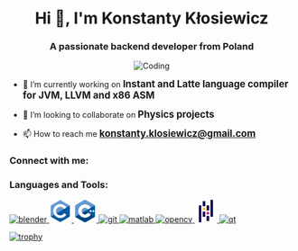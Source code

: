 
<h1 align="center">Hi 👋, I'm Konstanty Kłosiewicz</h1>
<h3 align="center">A passionate backend developer from Poland</h3>

<!--
![Coding](https://cdn.dribbble.com/users/1162077/screenshots/3848914/programmer.gif)
-->
<p align="center">
  <img width="400" src="https://cdn.dribbble.com/users/1162077/screenshots/3848914/programmer.gif" alt="Coding">
</p>


- 🔭 I’m currently working on <span style="font-size:larger;">**Instant and Latte language compiler for JVM, LLVM and x86 ASM**</span>

- 👯 I’m looking to collaborate on <span style="font-size:larger;">**Physics projects**</span>

- 📫 How to reach me <span style="font-size:larger;">**konstanty.klosiewicz@gmail.com**</span>


<h3 align="left">Connect with me:</h3>
<p align="left">
</p>

<h3 align="left">Languages and Tools:</h3>
<p align="left"> <a href="https://www.blender.org/" target="_blank" rel="noreferrer"> <img src="https://download.blender.org/branding/community/blender_community_badge_white.svg" alt="blender" width="40" height="40"/> </a> <a href="https://www.cprogramming.com/" target="_blank" rel="noreferrer"> <img src="https://raw.githubusercontent.com/devicons/devicon/master/icons/c/c-original.svg" alt="c" width="40" height="40"/> </a> <a href="https://www.w3schools.com/cpp/" target="_blank" rel="noreferrer"> <img src="https://raw.githubusercontent.com/devicons/devicon/master/icons/cplusplus/cplusplus-original.svg" alt="cplusplus" width="40" height="40"/> </a> <a href="https://git-scm.com/" target="_blank" rel="noreferrer"> <img src="https://www.vectorlogo.zone/logos/git-scm/git-scm-icon.svg" alt="git" width="40" height="40"/> </a> <a href="https://www.mathworks.com/" target="_blank" rel="noreferrer"> <img src="https://upload.wikimedia.org/wikipedia/commons/2/21/Matlab_Logo.png" alt="matlab" width="40" height="40"/> </a> <a href="https://opencv.org/" target="_blank" rel="noreferrer"> <img src="https://www.vectorlogo.zone/logos/opencv/opencv-icon.svg" alt="opencv" width="40" height="40"/> </a> <a href="https://pandas.pydata.org/" target="_blank" rel="noreferrer"> <img src="https://raw.githubusercontent.com/devicons/devicon/2ae2a900d2f041da66e950e4d48052658d850630/icons/pandas/pandas-original.svg" alt="pandas" width="40" height="40"/> </a> <a href="https://www.qt.io/" target="_blank" rel="noreferrer"> <img src="https://upload.wikimedia.org/wikipedia/commons/0/0b/Qt_logo_2016.svg" alt="qt" width="40" height="40"/> </a> </p>

[![trophy](https://github-profile-trophy.vercel.app/?username=kos261&theme=onedark)](https://github.com/kos261/github-profile-trophy)
<!--
**<p><img align="left" src="https://github-readme-stats.vercel.app/api/top-langs?username=kos261&show_icons=true&locale=en&layout=compact" alt="kos261" /></p>
<p>&nbsp;<img align="center" src="https://github-readme-stats.vercel.app/api?username=kos261&show_icons=true&locale=en" alt="kos261" /></p>
-->
